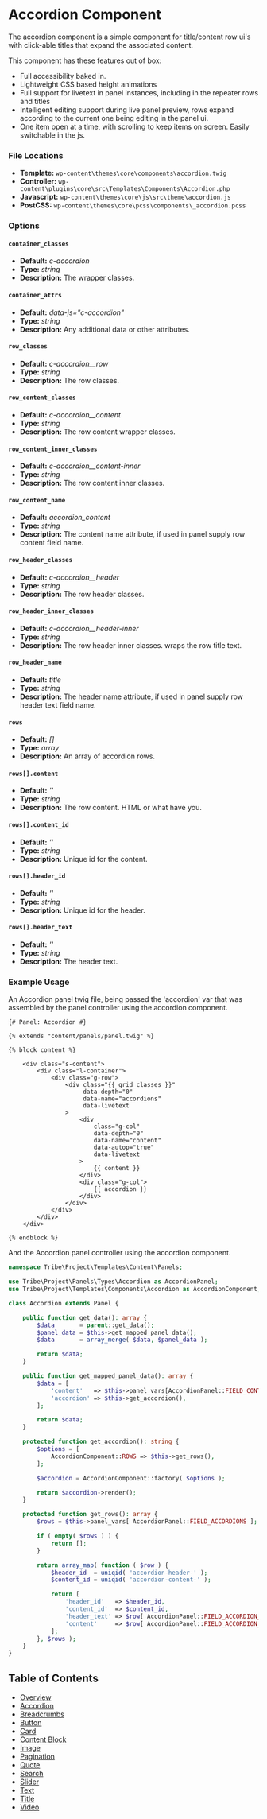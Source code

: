 #  Accordion Component

The accordion component is a simple component for title/content row ui's with click-able titles that expand the associated content.

This component has these features out of box:  

* Full accessibility baked in.
* Lightweight CSS based height animations
* Full support for livetext in panel instances, including in the repeater rows and titles
* Intelligent editing support during live panel preview, rows expand according to the current one being editing in the panel ui.
* One item open at a time, with scrolling to keep items on screen. Easily switchable in the js.

### File Locations

* **Template:** `wp-content\themes\core\components\accordion.twig`
* **Controller:** `wp-content\plugins\core\src\Templates\Components\Accordion.php`
* **Javascript:** `wp-content\themes\core\js\src\theme\accordion.js`
* **PostCSS:** `wp-content\themes\core\pcss\components\_accordion.pcss`

### Options

#### `container_classes` 
* **Default:** _c-accordion_ 
* **Type:** _string_ 
* **Description:** The wrapper classes.
#### `container_attrs` 
* **Default:** _data-js="c-accordion"_ 
* **Type:** _string_ 
* **Description:** Any additional data or other attributes.
#### `row_classes` 
* **Default:** _c-accordion__row_
* **Type:** _string_ 
* **Description:** The row classes.
#### `row_content_classes` 
* **Default:** _c-accordion__content_ 
* **Type:** _string_ 
* **Description:** The row content wrapper classes.
#### `row_content_inner_classes` 
* **Default:** _c-accordion__content-inner_ 
* **Type:** _string_ 
* **Description:** The row content inner classes.
#### `row_content_name` 
* **Default:** _accordion_content_ 
* **Type:** _string_ 
* **Description:** The content name attribute, if used in panel supply row content field name.
#### `row_header_classes` 
* **Default:** _c-accordion__header_ 
* **Type:** _string_ 
* **Description:** The row header classes.
#### `row_header_inner_classes` 
* **Default:** _c-accordion__header-inner_ 
* **Type:** _string_ 
* **Description:** The row header inner classes. wraps the row title text.
#### `row_header_name` 
* **Default:** _title_ 
* **Type:** _string_ 
* **Description:** The header name attribute, if used in panel supply row header text field name.
#### `rows` 
* **Default:** _[]_ 
* **Type:** _array_ 
* **Description:** An array of accordion rows.
#### `rows[].content` 
* **Default:** _''_ 
* **Type:** _string_ 
* **Description:** The row content. HTML or what have you.
#### `rows[].content_id` 
* **Default:** _''_ 
* **Type:** _string_ 
* **Description:** Unique id for the content.
#### `rows[].header_id`
* **Default:** _''_ 
* **Type:** _string_ 
* **Description:** Unique id for the header.
#### `rows[].header_text` 
* **Default:** _''_ 
* **Type:** _string_ 
* **Description:** The header text.

### Example Usage

An Accordion panel twig file, being passed the 'accordion' var that was assembled by the panel controller using the accordion component.

```twig
{# Panel: Accordion #}

{% extends "content/panels/panel.twig" %}

{% block content %}

	<div class="s-content">
		<div class="l-container">
			<div class="g-row">
				<div class="{{ grid_classes }}"
					 data-depth="0"
					 data-name="accordions"
					 data-livetext
				>
					<div
						class="g-col"
						data-depth="0"
						data-name="content"
						data-autop="true"
						data-livetext
					>
						{{ content }}
					</div>
					<div class="g-col">
						{{ accordion }}
					</div>
				</div>
			</div>
		</div>
	</div>

{% endblock %}
```

And the Accordion panel controller using the accordion component.

```php
namespace Tribe\Project\Templates\Content\Panels;

use Tribe\Project\Panels\Types\Accordion as AccordionPanel;
use Tribe\Project\Templates\Components\Accordion as AccordionComponent;

class Accordion extends Panel {

	public function get_data(): array {
		$data       = parent::get_data();
		$panel_data = $this->get_mapped_panel_data();
		$data       = array_merge( $data, $panel_data );

		return $data;
	}

	public function get_mapped_panel_data(): array {
		$data = [
			'content'   => $this->panel_vars[AccordionPanel::FIELD_CONTENT],
			'accordion' => $this->get_accordion(),
		];

		return $data;
	}

	protected function get_accordion(): string {
		$options = [
			AccordionComponent::ROWS => $this->get_rows(),
		];

		$accordion = AccordionComponent::factory( $options );

		return $accordion->render();
	}

	protected function get_rows(): array {
		$rows = $this->panel_vars[ AccordionPanel::FIELD_ACCORDIONS ];

		if ( empty( $rows ) ) {
			return [];
		}

		return array_map( function ( $row ) {
			$header_id  = uniqid( 'accordion-header-' );
			$content_id = uniqid( 'accordion-content-' );

			return [
				'header_id'   => $header_id,
				'content_id'  => $content_id,
				'header_text' => $row[ AccordionPanel::FIELD_ACCORDION_TITLE ],
				'content'     => $row[ AccordionPanel::FIELD_ACCORDION_CONTENT ],
			];
		}, $rows );
	}
}

```

## Table of Contents

* [Overview](/docs/theme/components/README.md)
* [Accordion](/docs/theme/components/accordion.md)
* [Breadcrumbs](/docs/theme/components/breadcrumbs.md)
* [Button](/docs/theme/components/button.md)
* [Card](/docs/theme/components/card.md)
* [Content Block](/docs/theme/components/content_block.md)
* [Image](/docs/theme/components/Image.md)
* [Pagination](/docs/theme/components/pagination.md)
* [Quote](/docs/theme/components/quote.md)
* [Search](/docs/theme/components/search.md)
* [Slider](/docs/theme/components/slider.md)
* [Text](/docs/theme/components/text.md)
* [Title](/docs/theme/components/title.md)
* [Video](/docs/theme/components/video.md)
